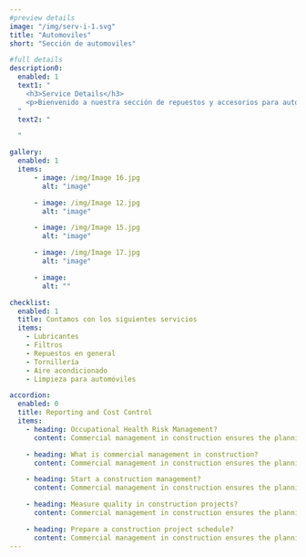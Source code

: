 ```yaml
---
#preview details
image: "/img/serv-i-1.svg"
title: "Automoviles"
short: "Sección de automoviles"

#full details
description0:
  enabled: 1
  text1: "
    <h3>Service Details</h3>
    <p>Bienvenido a nuestra sección de repuestos y accesorios para automóviles. Aquí, encontrarás una amplia gama de piezas de alta calidad para mantener tu vehículo en perfecto estado. Desde frenos hasta filtros, desde correas hasta faros, tenemos todo lo que necesitas para garantizar un rendimiento óptimo y la seguridad de tu automóvil. Nuestro compromiso es ofrecerte productos confiables que se ajusten perfectamente a las especificaciones de tu vehículo, sin importar la marca o el modelo. Explora nuestra selección y confía en nosotros para mantener tu automóvil en la mejor forma posible</p>
  "
  text2: "

  "

gallery: 
  enabled: 1
  items:
      - image: /img/Image 16.jpg
        alt: "image"

      - image: /img/Image 12.jpg
        alt: "image"

      - image: /img/Image 15.jpg
        alt: "image"

      - image: /img/Image 17.jpg
        alt: "image"

      - image: 
        alt: ""          

checklist:
  enabled: 1
  title: Contamos con los siguientes servicios
  items:
    - Lubricantes
    - Filtros
    - Repuestos en general
    - Tornillería
    - Aire acondicionado
    - Limpieza para automóviles

accordion:
  enabled: 0
  title: Reporting and Cost Control
  items:
    - heading: Occupational Health Risk Management?
      content: Commercial management in construction ensures the planning, execution, and coordination of a construction project from the start to finish. These are often for specific projects such as building or renovation projects that are sold or leased.

    - heading: What is commercial management in construction?
      content: Commercial management in construction ensures the planning, execution, and coordination of a construction project from the start to finish. These are often for specific projects such as building or renovation projects that are sold or leased.

    - heading: Start a construction management?
      content: Commercial management in construction ensures the planning, execution, and coordination of a construction project from the start to finish. These are often for specific projects such as building or renovation projects that are sold or leased.

    - heading: Measure quality in construction projects?
      content: Commercial management in construction ensures the planning, execution, and coordination of a construction project from the start to finish. These are often for specific projects such as building or renovation projects that are sold or leased.

    - heading: Prepare a construction project schedule?
      content: Commercial management in construction ensures the planning, execution, and coordination of a construction project from the start to finish. These are often for specific projects such as building or renovation projects that are sold or leased.
---
```

